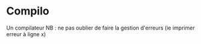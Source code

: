 # Compilo
Un compilateur
NB : ne pas oublier de faire la gestion d'erreurs (ie imprimer erreur à ligne x)
